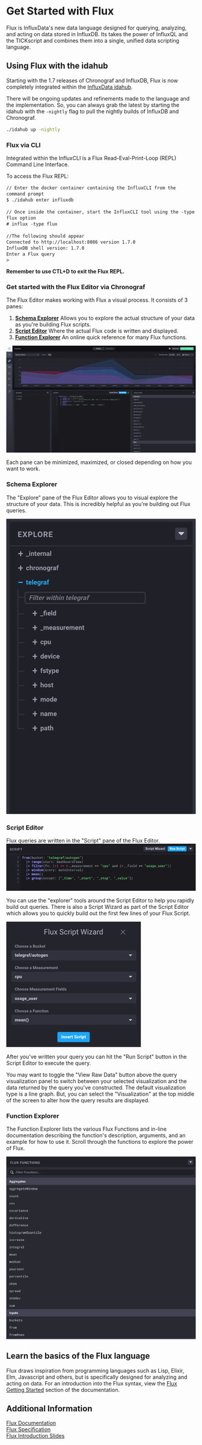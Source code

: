 # Get Started with Flux
Flux is InfluxData's new data language designed for querying, analyzing, and acting on data stored in InfluxDB.
Its takes the power of InfluxQL and the TICKscript and combines them into a single, unified data scripting language.

## Using Flux with the idahub
Starting with the 1.7 releases of Chronograf and InfluxDB, Flux is now completely integrated within 
the [InfluxData idahub](https://github.com/influxdata/idahub).

There will be ongoing updates and refinements made to the language and the implementation.  So, you can always grab the
latest by starting the idahub with the `-nightly` flag to pull the nightly builds of InfluxDB and
Chronograf.

```bash
./idahub up -nightly
```

### Flux via CLI
Integrated within the InfluxCLI is a Flux Read-Eval-Print-Loop (REPL) Command Line Interface.  

To access the Flux REPL:
```
// Enter the docker container containing the InfluxCLI from the command prompt
$ ./idahub enter influxdb  

// Once inside the container, start the InfluxCLI tool using the -type flux option
# influx -type flux

//The following should appear
Connected to http://localhost:8086 version 1.7.0
InfluxDB shell version: 1.7.0
Enter a Flux query
>
```

__Remember to use CTL+D to exit the Flux REPL.__

### Get started with the Flux Editor via Chronograf
The Flux Editor makes working with Flux a visual process. It consists of 3 panes:

1. **[Schema Explorer](#schema-explorer)** Allows you to explore the actual structure of your data as you're building Flux scripts.
2. **[Script Editor](#script-editor)** Where the actual Flux code is written and displayed.
3. **[Function Explorer](#function-explorer)** An online quick reference for many Flux functions.

![Flux Editor](../images/flux-editor.png)

Each pane can be minimized, maximized, or closed depending on how you want to work.

### Schema Explorer
The "Explore" pane of the Flux Editor allows you to visual explore the structure of your data.
This is incredibly helpful as you're building out Flux queries.

![Schema Explorer](../images/flux-editor-explore.png)

### Script Editor
Flux queries are written in the "Script" pane of the Flux Editor.
![Script Editor](../images/flux-editor-script.png)

You can use the "explorer" tools around the Script Editor to help you rapidly build out queries.
There is also a Script Wizard as part of the Script Editor which allows you to quickly build out the first few 
lines of your Flux Script.  

![Script Wizard](../images/flux-script-wizard.png)

After you've written your query you can hit the "Run Script" button in the Script Editor to execute the query. 

You may want to toggle the "View Raw Data" button above the query visualization panel to switch between your 
selected visualization and the data returned by the query you've constructed.  The default visualization type is
a line graph.  But, you can select the "Visualization" at the top middle of the screen to alter how the query 
results are displayed.

### Function Explorer
The Function Explorer lists the various Flux Functions and in-line documentation describing the function's description,
arguments, and an example for how to use it.  Scroll through the functions to explore the power of Flux.

![Flux Builder](../images/flux-function-explorer.png)

## Learn the basics of the Flux language
Flux draws inspiration from programming languages such as Lisp, Elixir, Elm,
Javascript and others, but is specifically designed for analyzing and acting on data.
For an introduction into the Flux syntax, view the
[Flux Getting Started](https://docs.influxdata.com/flux/latest/introduction/getting-started/)
section of the documentation.


## Additional Information
[Flux Documentation](https://docs.influxdata.com/flux/latest/)  
[Flux Specification](https://github.com/influxdata/flux/blob/master/docs/SPEC.md)   
[Flux Introduction Slides](https://speakerdeck.com/pauldix/flux-number-fluxlang-a-new-time-series-data-scripting-language) 
